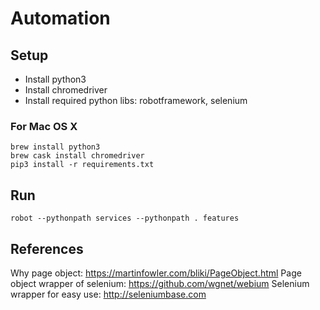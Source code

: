 Automation
=============

## Setup
* Install python3
* Install chromedriver
* Install required python libs: robotframework, selenium

### For Mac OS X

```
brew install python3
brew cask install chromedriver
pip3 install -r requirements.txt
```

## Run
```
robot --pythonpath services --pythonpath . features
```


## References
Why page object: https://martinfowler.com/bliki/PageObject.html
Page object wrapper of selenium: https://github.com/wgnet/webium
Selenium wrapper for easy use: http://seleniumbase.com

